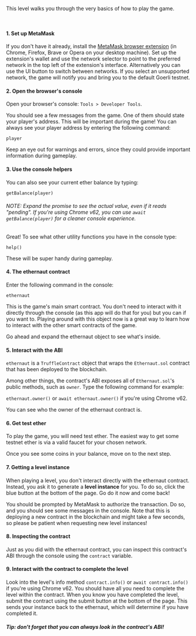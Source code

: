 This level walks you through the very basics of how to play the game.

&nbsp;
#### 1. Set up MetaMask
If you don't have it already, install the [MetaMask browser extension](https://metamask.io/) (in Chrome, Firefox, Brave or Opera on your desktop machine).
Set up the extension's wallet and use the network selector to point to the preferred network in the top left of the extension's interface. Alternatively you can use the UI button to switch between networks. If you select an unsupported network, the game will notify you and bring you to the default Goerli testnet.

#### 2. Open the browser's console
Open your browser's console: `Tools > Developer Tools`.

You should see a few messages from the game. One of them should state your player's address. This will be important during the game! You can always see your player address by entering the following command: 

`player`

Keep an eye out for warnings and errors, since they could provide important information during gameplay.

#### 3. Use the console helpers

You can also see your current ether balance by typing:

`getBalance(player)`

###### NOTE: Expand the promise to see the actual value, even if it reads "pending". If you're using Chrome v62, you can use `await getBalance(player)` for a cleaner console experience.

Great! To see what other utility functions you have in the console type:

`help()`

These will be super handy during gameplay.

#### 4. The ethernaut contract
Enter the following command in the console:

`ethernaut`

This is the game's main smart contract. You don't need to interact with it directly through the console (as this app will do that for you) but you can if you want to. Playing around with this object now is a great way to learn how to interact with the other smart contracts of the game.

Go ahead and expand the ethernaut object to see what's inside.

#### 5. Interact with the ABI
`ethernaut` is a `TruffleContract` object that wraps the `Ethernaut.sol` contract that has been deployed to the blockchain.

Among other things, the contract's ABI exposes all of `Ethernaut.sol`'s public methods, such as `owner`. Type the following command for example:

`ethernaut.owner()` or `await ethernaut.owner()` if you're using Chrome v62.

You can see who the owner of the ethernaut contract is.

#### 6. Get test ether
To play the game, you will need test ether. The easiest way to get some testnet ether is via a valid faucet for your chosen network.

Once you see some coins in your balance, move on to the next step.

#### 7. Getting a level instance
When playing a level, you don't interact directly with the ethernaut contract. Instead, you ask it to generate a **level instance** for you. To do so, click the blue button at the bottom of the page. Go do it now and come back!

You should be prompted by MetaMask to authorize the transaction. Do so, and you should see some messages in the console. Note that this is deploying a new contract in the blockchain and might take a few seconds, so please be patient when requesting new level instances!

#### 8. Inspecting the contract
Just as you did with the ethernaut contract, you can inspect this contract's ABI through the console using the `contract` variable.

#### 9. Interact with the contract to complete the level
Look into the level's info method `contract.info()` or `await contract.info()` if you're using Chrome v62.
You should have all you need to complete the level within the contract.
When you know you have completed the level, submit the contract using the submit button at the bottom of the page.
This sends your instance back to the ethernaut, which will determine if you have completed it.


##### Tip: don't forget that you can always look in the contract's ABI!
